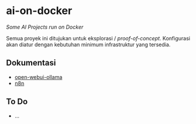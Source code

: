 # ai-on-docker

_Some AI Projects run on Docker_

Semua proyek ini ditujukan untuk eksplorasi / _proof-of-concept_.
Konfigurasi akan diatur dengan kebutuhan minimum infrastruktur yang
tersedia.

## Dokumentasi

* [open-webui-ollama](open-webui-ollama/README.md)
* [n8n](n8n/README.md)

## To Do

* ... 
